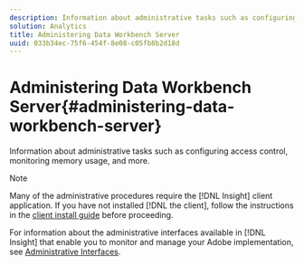 ```yaml
---
description: Information about administrative tasks such as configuring access control, monitoring memory usage, and more.
solution: Analytics
title: Administering Data Workbench Server
uuid: 033b34ec-75f6-454f-8e08-c05fb8b2d18d
---
```


# Administering Data Workbench Server{#administering-data-workbench-server}

Information about administrative tasks such as configuring access control, monitoring memory usage, and more.

>[!NOTE]
>
>Many of the administrative procedures require the [!DNL Insight] client application. If you have not installed [!DNL the client], follow the instructions in the [client install guide](https://docs.adobe.com/content/help/en/data-workbench/using/install/c-data-workbench-client-install.html) before proceeding.

For information about the administrative interfaces available in [!DNL Insight] that enable you to monitor and manage your Adobe implementation, see [Administrative Interfaces](https://docs.adobe.com/content/help/en/data-workbench/using/client/t-open-ins.html#Administrative_Interfaces). 
